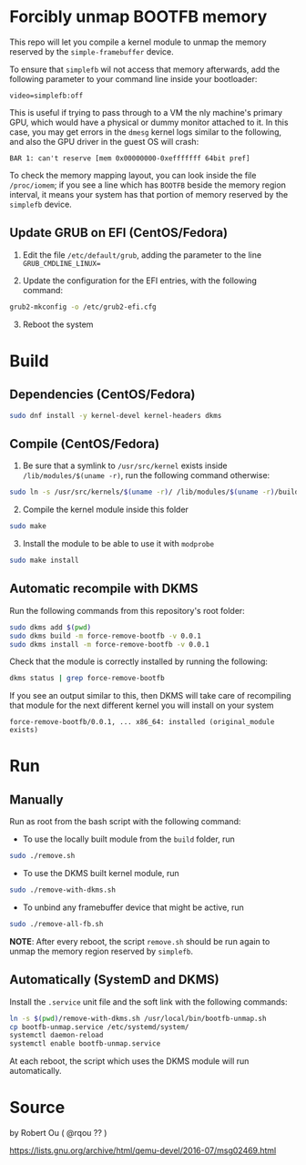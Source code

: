 # Forcibly unmap BOOTFB memory

This repo will let you compile a kernel module to unmap the memory reserved by the `simple-framebuffer` device.

To ensure that `simplefb` wil not access that memory afterwards, add the following parameter to your command line inside your bootloader:
```
video=simplefb:off
```

This is useful if trying to pass through to a VM the nly machine's primary GPU, which would have a physical or dummy monitor attached to it. In this case, you may get errors in the `dmesg` kernel logs similar to the following, and also the GPU driver in the guest OS will crash:
```
BAR 1: can't reserve [mem 0x00000000-0xefffffff 64bit pref]
```

To check the memory mapping layout, you can look inside the file `/proc/iomem`; if you see a line which has `BOOTFB` beside the memory region interval, it means your system has that portion of memory reserved by the `simplefb` device.

## Update GRUB on EFI (CentOS/Fedora)

1. Edit the file `/etc/default/grub`, adding the parameter to the line `GRUB_CMDLINE_LINUX=`

2. Update the configuration for the EFI entries, with the following command:
```bash
grub2-mkconfig -o /etc/grub2-efi.cfg
```

3. Reboot the system

# Build

## Dependencies (CentOS/Fedora)

```bash
sudo dnf install -y kernel-devel kernel-headers dkms
```

## Compile (CentOS/Fedora)

1. Be sure that a symlink to `/usr/src/kernel` exists inside `/lib/modules/$(uname -r)`, run the following command otherwise:
```bash
sudo ln -s /usr/src/kernels/$(uname -r)/ /lib/modules/$(uname -r)/build
```

2. Compile the kernel module inside this folder

```bash
sudo make
```

3. Install the module to be able to use it with `modprobe`

```bash
sudo make install
```

## Automatic recompile with DKMS

Run the following commands from this repository's root folder:

```bash
sudo dkms add $(pwd)
sudo dkms build -m force-remove-bootfb -v 0.0.1
sudo dkms install -m force-remove-bootfb -v 0.0.1
```

Check that the module is correctly installed by running the following:

```bash
dkms status | grep force-remove-bootfb
```

If you see an output similar to this, then DKMS will take care of recompiling that module for the next different kernel you will install on your system

```
force-remove-bootfb/0.0.1, ... x86_64: installed (original_module exists)
```

# Run

## Manually

Run as root from the bash script with the following command:

- To use the locally built module from the `build` folder, run
```bash
sudo ./remove.sh
```

- To use the DKMS built kernel module, run
```bash
sudo ./remove-with-dkms.sh
```

- To unbind any framebuffer device that might be active, run
```bash
sudo ./remove-all-fb.sh
```

**NOTE**: After every reboot, the script `remove.sh` should be run again to unmap the memory region reserved by `simplefb`.

## Automatically (SystemD and DKMS)

Install the `.service` unit file and the soft link with the following commands:
```bash
ln -s $(pwd)/remove-with-dkms.sh /usr/local/bin/bootfb-unmap.sh
cp bootfb-unmap.service /etc/systemd/system/
systemctl daemon-reload
systemctl enable bootfb-unmap.service
```

At each reboot, the script which uses the DKMS module will run automatically.

# Source

by Robert Ou ( @rqou ?? )

https://lists.gnu.org/archive/html/qemu-devel/2016-07/msg02469.html
